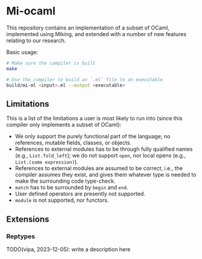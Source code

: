 # Mi-ocaml

This repository contains an implementation of a subset of OCaml, implemented using Miking, and extended with a number of new features relating to our research.

Basic usage:

```bash
# Make sure the compiler is built
make

# Use the compiler to build an `.ml` file to an executable
build/mi-ml <input>.ml --output <executable>
```

## Limitations

This is a list of the limitations a user is most likely to run into (since this compiler only implements a subset of OCaml):

- We only support the purely functional part of the language; no references, mutable fields, classes, or objects.
- References to external modules has to be through fully qualified names (e.g., `List.fold_left`); we do not support `open`, nor local opens (e.g., `List.(some expression)`).
- References to external modules are assumed to be correct, i.e., the compiler assumes they exist, and gives them whatever type is needed to make the surrounding code type-check.
- `match` has to be surrounded by `begin` and `end`.
- User defined operators are presently not supported.
- `module` is not supported, nor functors.

## Extensions

### Reptypes

TODO(vipa, 2023-12-05): write a description here

